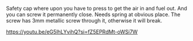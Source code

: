 Safety cap where upon you have to press to get the air in and fuel out. And you can screw it permanently close. Needs spring at obvious place.
The screw has 3mm metallic screw through it, otherwise it will break.

https://youtu.be/eG5lhLYvihQ?si=fZ5EPRdMt-oWSi7W
